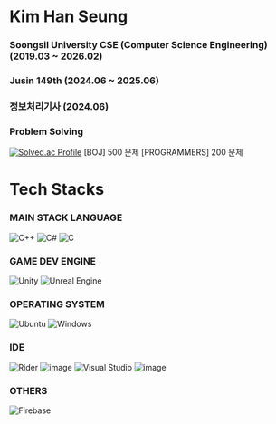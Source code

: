 # Kim Han Seung

### Soongsil University CSE (Computer Science Engineering) (2019.03 ~ 2026.02)
### Jusin 149th (2024.06 ~ 2025.06)
### 정보처리기사 (2024.06)

### Problem Solving
[![Solved.ac Profile](http://mazassumnida.wtf/api/v2/generate_badge?boj=hanking302)](https://solved.ac/hanking302/)
[BOJ] 500 문제
[PROGRAMMERS] 200 문제

# Tech Stacks 

### MAIN STACK LANGUAGE
![C++](https://img.shields.io/badge/c++-%2300599C.svg?style=for-the-badge&logo=c%2B%2B&logoColor=white)
![C#](https://img.shields.io/badge/c%23-%23239120.svg?style=for-the-badge&logo=c-sharp&logoColor=white)
![C](https://img.shields.io/badge/c-%2300599C.svg?style=for-the-badge&logo=c&logoColor=white)

### GAME DEV ENGINE
![Unity](https://img.shields.io/badge/unity-%23000000.svg?style=for-the-badge&logo=unity&logoColor=white)
![Unreal Engine](https://img.shields.io/badge/unrealengine-%23313131.svg?style=for-the-badge&logo=unrealengine&logoColor=white)

### OPERATING SYSTEM
![Ubuntu](https://img.shields.io/badge/Ubuntu-E95420?style=for-the-badge&logo=ubuntu&logoColor=white)
![Windows](https://img.shields.io/badge/Windows-0078D6?style=for-the-badge&logo=windows&logoColor=white)

### IDE 
![Rider](https://img.shields.io/badge/Rider-000000.svg?style=for-the-badge&logo=Rider&logoColor=white&color=black&labelColor=crimson)
![image](https://github.com/user-attachments/assets/114503d8-f95e-452d-b35b-5ff3d16bafcf)
![Visual Studio](https://img.shields.io/badge/Visual%20Studio-5C2D91.svg?style=for-the-badge&logo=visual-studio&logoColor=white)
![image](https://github.com/user-attachments/assets/07f77822-53f9-4e8c-a8e2-d4b69a472570)

### OTHERS
![Firebase](https://img.shields.io/badge/Firebase-039BE5?style=for-the-badge&logo=Firebase&logoColor=white)
